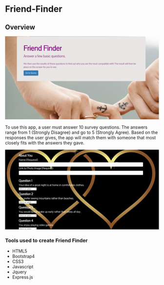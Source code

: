 # Friend-Finder

## Overview

![Friend](app/public/images/friend1.jpg)

<p>To use this app, a user must answer 10 survey questions. The answers range from 1 (Strongly Disagree) and go to 5 (Strongly Agree). Based on the responses the user gives, the app will match them with someone that most closely fits with the answers they gave.</p>

![Friend](app/public/images/friend2.jpg)

### Tools used to create Friend Finder

* HTML5
* Bootstrap4
* CSS3
* Javascript
* Jquery
* Express.js
